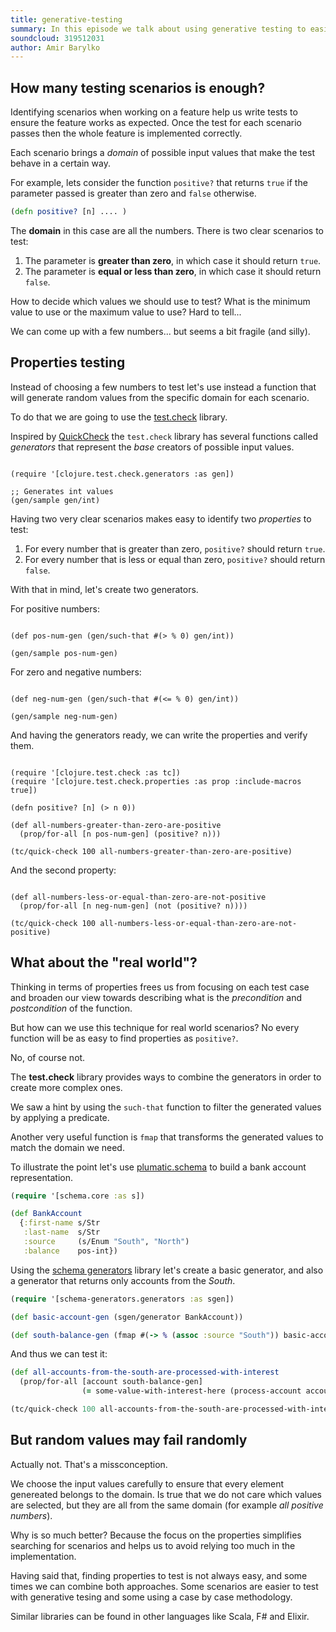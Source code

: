 ```yaml
---
title: generative-testing
summary: In this episode we talk about using generative testing to easily create input values for our tests based on properties instead of hardcoding values
soundcloud: 319512031
author: Amir Barylko
---
```


## How many testing scenarios is enough?

Identifying scenarios when working on a feature help us write tests to ensure the feature works as expected. Once the test for each scenario passes then the whole feature is implemented correctly.

Each scenario brings a _domain_ of possible input values that make the test behave in a certain way.

For example, lets consider the function `positive?` that returns `true` if the parameter passed is greater than zero and `false` otherwise.

```clojure
(defn positive? [n] .... )
```

The __domain__ in this case are all the numbers. There is two clear scenarios to test:

1. The parameter is __greater than zero__, in which case it should return `true`.
2. The parameter is __equal or less than zero__, in which case it should return `false`.

How to decide which values we should use to test? What is the minimum value to use or the maximum value to use? Hard to tell...

We can come up with a few numbers... but seems a bit fragile (and silly).

## Properties testing

Instead of choosing a few numbers to test let's use instead a function that will generate random values from the specific domain for each scenario.

To do that we are going to use the [test.check](https://github.com/clojure/test.check) library.

Inspired by [QuickCheck](https://hackage.haskell.org/package/QuickCheck) the `test.check` library has several functions called _generators_ that represent the _base_ creators of possible input values.

<pre class="klipse"><code class="eval-clojure" data-external-libs="https://raw.githubusercontent.com/clojure/test.check/master/src/main/clojure/clojure/test/check.cljc" data-loop-msec="2000">
(require '[clojure.test.check.generators :as gen])

;; Generates int values
(gen/sample gen/int)
</code></pre>

Having two very clear scenarios makes easy to identify two _properties_ to test:

1. For every number that is greater than zero, `positive?` should return `true`.
2. For every number that is less or equal than zero, `positive?` should return `false`.

With that in mind, let's create two generators.

For positive numbers:

<pre class="klipse"><code class="eval-clojure">
(def pos-num-gen (gen/such-that #(> % 0) gen/int))

(gen/sample pos-num-gen)
</code></pre>

For zero and negative numbers:

<pre class="klipse"><code class="eval-clojure">
(def neg-num-gen (gen/such-that #(<= % 0) gen/int))

(gen/sample neg-num-gen)
</code></pre>

And having the generators ready, we can write the properties and verify them.

<pre class="klipse"><code class="eval-clojure">
(require '[clojure.test.check :as tc])
(require '[clojure.test.check.properties :as prop :include-macros true])

(defn positive? [n] (> n 0))

(def all-numbers-greater-than-zero-are-positive
  (prop/for-all [n pos-num-gen] (positive? n)))

(tc/quick-check 100 all-numbers-greater-than-zero-are-positive)
</code></pre>

And the second property:

<pre class="klipse"><code class="eval-clojure">
(def all-numbers-less-or-equal-than-zero-are-not-positive
  (prop/for-all [n neg-num-gen] (not (positive? n))))

(tc/quick-check 100 all-numbers-less-or-equal-than-zero-are-not-positive)
</code></pre>

## What about the "real world"?

Thinking in terms of properties frees us from focusing on each test case and broaden our view towards describing what is the _precondition_ and _postcondition_ of the function.

But how can we use this technique for real world scenarios? No every function will be as easy to find properties as `positive?`.

No, of course not.

The __test.check__ library provides ways to combine the generators in order to create more complex ones.

We saw a hint by using the `such-that` function to filter the generated values by applying a predicate.

Another very useful function is `fmap` that transforms the generated values to match the domain we need.

To illustrate the point let's use [plumatic.schema](https://github.com/plumatic/schema) to build a bank account representation.

```clojure
(require '[schema.core :as s])

(def BankAccount
  {:first-name s/Str
   :last-name  s/Str
   :source     (s/Enum "South", "North")
   :balance    pos-int})

```

Using the [schema generators](https://github.com/plumatic/schema-generators) library let's create a basic generator, and also a generator that returns only accounts from the _South_.

``` clojure
(require '[schema-generators.generators :as sgen])

(def basic-account-gen (sgen/generator BankAccount))

(def south-balance-gen (fmap #(-> % (assoc :source "South")) basic-account-gen))

```

And thus we can test it:

```clojure
(def all-accounts-from-the-south-are-processed-with-interest
  (prop/for-all [account south-balance-gen] 
                (= some-value-with-interest-here (process-account account))))

(tc/quick-check 100 all-accounts-from-the-south-are-processed-with-interest)

```

## But random values may fail randomly

Actually not. That's a missconception.

We choose the input values carefully to ensure that every element genereated belongs to the domain. Is true that we do not care which values are selected, but they are all from the same domain (for example _all positive numbers_).

Why is so much better? Because the focus on the properties simplifies searching for scenarios and helps us to avoid relying too much in the implementation.

Having said that, finding properties to test is not always easy, and some times we can combine both approaches. Some scenarios are easier to test with generative tesing and some using a case by case methodology.

Similar libraries can be found in other languages like Scala, F# and Elixir.

